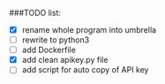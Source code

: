 ###TODO list:

- [X] rename whole program into umbrella
- [ ] rewrite to python3
- [ ] add Dockerfile
- [X] add clean apikey.py file
- [ ] add script for auto copy of API key
